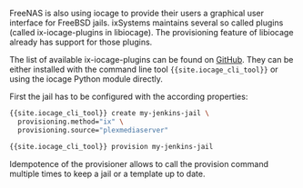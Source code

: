 FreeNAS is also using iocage to provide their users a graphical user interface for FreeBSD jails. ixSystems maintains several so called plugins (called ix-iocage-plugins in libiocage). The provisioning feature of libiocage already has support for those plugins.

The list of available ix-iocage-plugins can be found on [GitHub](https://github.com/freenas/iocage-ix-plugins). They can be either installed with the command line tool `{{site.iocage_cli_tool}}` or using the iocage Python module directly.

First the jail has to be configured with the according properties:

```sh
{{site.iocage_cli_tool}} create my-jenkins-jail \
  provisioning.method="ix" \
  provisioning.source="plexmediaserver"

{{site.iocage_cli_tool}} provision my-jenkins-jail
```

Idempotence of the provisioner allows to call the provision command multiple times to keep a jail or a template up to date.